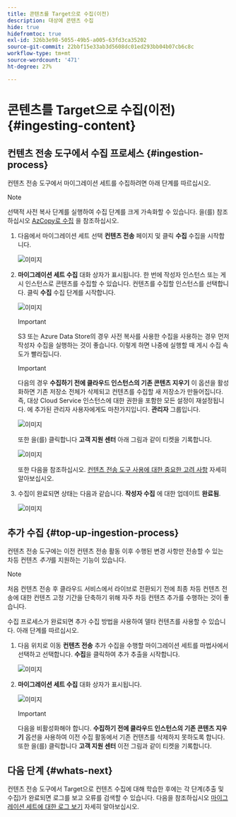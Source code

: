 ```yaml
---
title: 콘텐츠를 Target으로 수집(이전)
description: 대상에 콘텐츠 수집
hide: true
hidefromtoc: true
exl-id: 326b3e98-5055-49b5-a005-63fd3ca35202
source-git-commit: 22bbf15e33ab3d5608dc01ed293bb04b07cb6c8c
workflow-type: tm+mt
source-wordcount: '471'
ht-degree: 27%

---
```


# 콘텐츠를 Target으로 수집(이전) {#ingesting-content}

## 컨텐츠 전송 도구에서 수집 프로세스 {#ingestion-process}

컨텐츠 전송 도구에서 마이그레이션 세트를 수집하려면 아래 단계를 따르십시오.
>[!NOTE]
>선택적 사전 복사 단계를 실행하여 수집 단계를 크게 가속화할 수 있습니다. 을(를) 참조하십시오 [AzCopy로 수집](https://experienceleague.adobe.com/docs/experience-manager-cloud-service/moving/cloud-migration/content-transfer-tool/handling-large-content-repositories.html?lang=en#ingesting-azcopy) 을 참조하십시오.

1. 다음에서 마이그레이션 세트 선택 **컨텐츠 전송** 페이지 및 클릭 **수집** 수집을 시작합니다.

   ![이미지](/help/journey-migration/content-transfer-tool/assets-ctt/ingestion-01.png)

1. **마이그레이션 세트 수집** 대화 상자가 표시됩니다. 한 번에 작성자 인스턴스 또는 게시 인스턴스로 콘텐츠를 수집할 수 있습니다. 컨텐츠를 수집할 인스턴스를 선택합니다. 클릭 **수집** 수집 단계를 시작합니다.

   ![이미지](/help/journey-migration/content-transfer-tool/assets-ctt/ingestion-02.png)

   >[!IMPORTANT]
   >S3 또는 Azure Data Store의 경우 사전 복사를 사용한 수집을 사용하는 경우 먼저 작성자 수집을 실행하는 것이 좋습니다. 이렇게 하면 나중에 실행할 때 게시 수집 속도가 빨라집니다.

   >[!IMPORTANT]
   >다음의 경우 **수집하기 전에 클라우드 인스턴스의 기존 콘텐츠 지우기** 이 옵션을 활성화하면 기존 저장소 전체가 삭제되고 컨텐츠를 수집할 새 저장소가 만들어집니다. 즉, 대상 Cloud Service 인스턴스에 대한 권한을 포함한 모든 설정이 재설정됩니다. 에 추가된 관리자 사용자에게도 마찬가지입니다. **관리자** 그룹입니다.

   ![이미지](/help/journey-migration/content-transfer-tool/assets-ctt/ingestion-03.png)

   또한 을(를) 클릭합니다 **고객 지원 센터** 아래 그림과 같이 티켓을 기록합니다.

   ![이미지](/help/journey-migration/content-transfer-tool/assets-ctt/ingestion-04.png)

   또한 다음을 참조하십시오. [컨텐츠 전송 도구 사용에 대한 중요한 고려 사항](https://experienceleague.adobe.com/docs/experience-manager-cloud-service/moving/cloud-migration/content-transfer-tool/guidelines-best-practices-content-transfer-tool.html?lang=en#important-considerations) 자세히 알아보십시오.

1. 수집이 완료되면 상태는 다음과 같습니다. **작성자 수집** 에 대한 업데이트 **완료됨**.

   ![이미지](/help/journey-migration/content-transfer-tool/assets-ctt/ingestion-05.png)

## 추가 수집 {#top-up-ingestion-process}

컨텐츠 전송 도구에는 이전 컨텐츠 전송 활동 이후 수행된 변경 사항만 전송할 수 있는 차등 컨텐츠 *추가*&#x200B;를 지원하는 기능이 있습니다.

>[!NOTE]
>처음 컨텐츠 전송 후 클라우드 서비스에서 라이브로 전환되기 전에 최종 차등 컨텐츠 전송에 대한 컨텐츠 고정 기간을 단축하기 위해 자주 차등 컨텐츠 추가를 수행하는 것이 좋습니다.

수집 프로세스가 완료되면 추가 수집 방법을 사용하여 델타 컨텐츠를 사용할 수 있습니다. 아래 단계를 따르십시오.

1. 다음 위치로 이동 **컨텐츠 전송** 추가 수집을 수행할 마이그레이션 세트를 마법사에서 선택하고 선택합니다. **수집**&#x200B;을 클릭하여 추가 추출을 시작합니다.

   ![이미지](/help/journey-migration/content-transfer-tool/assets-ctt/topup-ingest1.png)


1. **마이그레이션 세트 수집** 대화 상자가 표시됩니다.

   ![이미지](/help/journey-migration/content-transfer-tool/assets-ctt/topup-ingest2.png)

   >[!IMPORTANT]
   >다음을 비활성화해야 합니다. **수집하기 전에 클라우드 인스턴스의 기존 콘텐츠 지우기** 옵션을 사용하여 이전 수집 활동에서 기존 컨텐츠를 삭제하지 못하도록 합니다. 또한 을(를) 클릭합니다 **고객 지원 센터** 이전 그림과 같이 티켓을 기록합니다.

## 다음 단계 {#whats-next}

컨텐츠 전송 도구에서 Target으로 컨텐츠 수집에 대해 학습한 후에는 각 단계(추출 및 수집)가 완료되면 로그를 보고 오류를 검색할 수 있습니다. 다음을 참조하십시오 [마이그레이션 세트에 대한 로그 보기](https://experienceleague.adobe.com/docs/experience-manager-cloud-service/moving/cloud-migration/content-transfer-tool/viewing-logs.html?lang=en) 자세히 알아보십시오.
